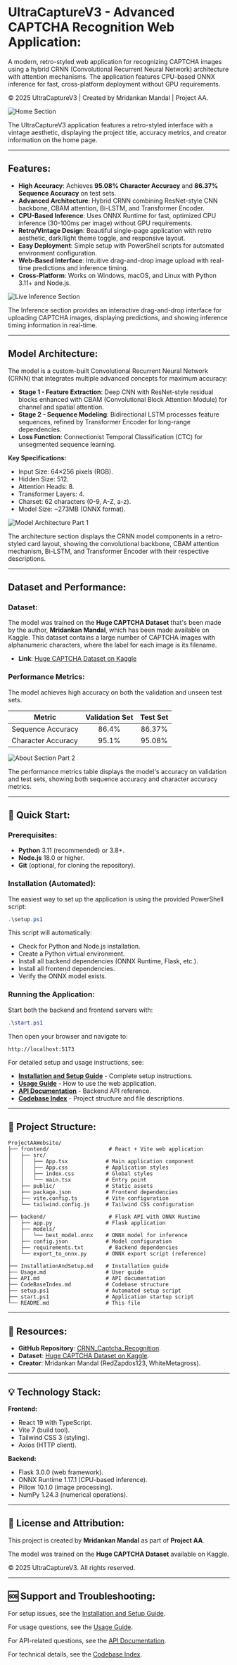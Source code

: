 # UltraCaptureV3 - Advanced CAPTCHA Recognition Web Application:

A modern, retro-styled web application for recognizing CAPTCHA images using a hybrid CRNN (Convolutional Recurrent Neural Network) architecture with attention mechanisms. The application features CPU-based ONNX inference for fast, cross-platform deployment without GPU requirements.

© 2025 UltraCaptureV3 | Created by Mridankan Mandal | Project AA.

![Home Section](visuals/HomeSection.png)

The UltraCaptureV3 application features a retro-styled interface with a vintage aesthetic, displaying the project title, accuracy metrics, and creator information on the home page.

---

## Features:

- **High Accuracy**: Achieves **95.08% Character Accuracy** and **86.37% Sequence Accuracy** on test sets.
- **Advanced Architecture**: Hybrid CRNN combining ResNet-style CNN backbone, CBAM attention, Bi-LSTM, and Transformer Encoder.
- **CPU-Based Inference**: Uses ONNX Runtime for fast, optimized CPU inference (30-100ms per image) without GPU requirements.
- **Retro/Vintage Design**: Beautiful single-page application with retro aesthetic, dark/light theme toggle, and responsive layout.
- **Easy Deployment**: Simple setup with PowerShell scripts for automated environment configuration.
- **Web-Based Interface**: Intuitive drag-and-drop image upload with real-time predictions and inference timing.
- **Cross-Platform**: Works on Windows, macOS, and Linux with Python 3.11+ and Node.js.

![Live Inference Section](visuals/DarkModeLiveInferenceSection.png)

The Inference section provides an interactive drag-and-drop interface for uploading CAPTCHA images, displaying predictions, and showing inference timing information in real-time.

---

## Model Architecture:

The model is a custom-built Convolutional Recurrent Neural Network (CRNN) that integrates multiple advanced concepts for maximum accuracy:

- **Stage 1 - Feature Extraction**: Deep CNN with ResNet-style residual blocks enhanced with CBAM (Convolutional Block Attention Module) for channel and spatial attention.
- **Stage 2 - Sequence Modeling**: Bidirectional LSTM processes feature sequences, refined by Transformer Encoder for long-range dependencies.
- **Loss Function**: Connectionist Temporal Classification (CTC) for unsegmented sequence learning.

**Key Specifications:**
- Input Size: 64×256 pixels (RGB).
- Hidden Size: 512.
- Attention Heads: 8.
- Transformer Layers: 4.
- Charset: 62 characters (0-9, A-Z, a-z).
- Model Size: ~273MB (ONNX format).

![Model Architecture Part 1](visuals/ModelArchitectureSection1.png)

The architecture section displays the CRNN model components in a retro-styled card layout, showing the convolutional backbone, CBAM attention mechanism, Bi-LSTM, and Transformer Encoder with their respective descriptions.

-----

## Dataset and Performance:

### Dataset:

The model was trained on the **Huge CAPTCHA Dataset** that's been made by the author, **Mridankan Mandal**, which has been made available on Kaggle. This dataset contains a large number of CAPTCHA images with alphanumeric characters, where the label for each image is its filename.

  * **Link**: [Huge CAPTCHA Dataset on Kaggle](https://www.kaggle.com/datasets/redzapdos123/huge-captcha-dataset)

### Performance Metrics:

The model achieves high accuracy on both the validation and unseen test sets.

| Metric             | Validation Set | Test Set |
| ------------------ | :------------: | :------: |
| Sequence Accuracy  |     86.4%      | 86.37%   |
| Character Accuracy |     95.1%      | 95.08%   |

![About Section Part 2](visuals/AboutTheProjectSection2.png)

The performance metrics table displays the model's accuracy on validation and test sets, showing both sequence accuracy and character accuracy metrics.

---

## 🚀 Quick Start:

### Prerequisites:

- **Python** 3.11 (recommended) or 3.8+.
- **Node.js** 18.0 or higher.
- **Git** (optional, for cloning the repository).

### Installation (Automated):

The easiest way to set up the application is using the provided PowerShell script:

```powershell
.\setup.ps1
```

This script will automatically:
- Check for Python and Node.js installation.
- Create a Python virtual environment.
- Install all backend dependencies (ONNX Runtime, Flask, etc.).
- Install all frontend dependencies.
- Verify the ONNX model exists.

### Running the Application:

Start both the backend and frontend servers with:

```powershell
.\start.ps1
```

Then open your browser and navigate to:
```
http://localhost:5173
```

For detailed setup and usage instructions, see:
- **[Installation and Setup Guide](InstallationAndSetup.md)** - Complete setup instructions.
- **[Usage Guide](Usage.md)** - How to use the web application.
- **[API Documentation](API.md)** - Backend API reference.
- **[Codebase Index](CodeBaseIndex.md)** - Project structure and file descriptions.

---

## 📁 Project Structure:

```
ProjectAAWebsite/
├── frontend/                   # React + Vite web application
│   ├── src/
│   │   ├── App.tsx            # Main application component
│   │   ├── App.css            # Application styles
│   │   ├── index.css          # Global styles
│   │   └── main.tsx           # Entry point
│   ├── public/                # Static assets
│   ├── package.json           # Frontend dependencies
│   ├── vite.config.ts         # Vite configuration
│   └── tailwind.config.js     # Tailwind CSS configuration
│
├── backend/                    # Flask API with ONNX Runtime
│   ├── app.py                 # Flask application
│   ├── models/
│   │   └── best_model.onnx    # ONNX model for inference
│   ├── config.json            # Model configuration
│   ├── requirements.txt        # Backend dependencies
│   └── export_to_onnx.py      # ONNX export script (reference)
│
├── InstallationAndSetup.md    # Installation guide
├── Usage.md                   # User guide
├── API.md                     # API documentation
├── CodeBaseIndex.md           # Codebase structure
├── setup.ps1                  # Automated setup script
├── start.ps1                  # Application startup script
└── README.md                  # This file
```

---

## 🔗 Resources:

- **GitHub Repository**: [CRNN_Captcha_Recognition](https://github.com/WhiteMetagross/CRNN_Captcha_Recognition).
- **Dataset**: [Huge CAPTCHA Dataset on Kaggle](https://www.kaggle.com/datasets/redzapdos123/huge-captcha-dataset).
- **Creator**: Mridankan Mandal (RedZapdos123, WhiteMetagross).

---

## 💡 Technology Stack:

**Frontend:**
- React 19 with TypeScript.
- Vite 7 (build tool).
- Tailwind CSS 3 (styling).
- Axios (HTTP client).

**Backend:**
- Flask 3.0.0 (web framework).
- ONNX Runtime 1.17.1 (CPU-based inference).
- Pillow 10.1.0 (image processing).
- NumPy 1.24.3 (numerical operations).

---

## 📝 License and Attribution:

This project is created by **Mridankan Mandal** as part of **Project AA**.

The model was trained on the **Huge CAPTCHA Dataset** available on Kaggle.

© 2025 UltraCaptureV3. All rights reserved.

---

## 🆘 Support and Troubleshooting:

For setup issues, see the [Installation and Setup Guide](InstallationAndSetup.md).

For usage questions, see the [Usage Guide](Usage.md).

For API-related questions, see the [API Documentation](API.md).

For technical details, see the [Codebase Index](CodeBaseIndex.md).